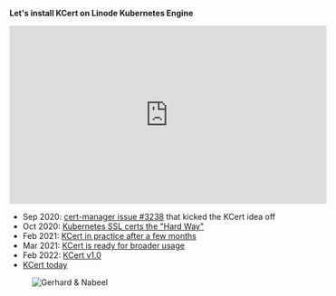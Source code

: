 **Let's install KCert on Linode Kubernetes Engine**
<iframe width="560" height="315" src="https://www.youtube.com/embed/OcBAh9S_NRA" title="YouTube video player" frameborder="0" allow="accelerometer; autoplay; clipboard-write; encrypted-media; gyroscope; picture-in-picture" allowfullscreen></iframe>

- Sep 2020: [cert-manager issue #3238](https://github.com/cert-manager/cert-manager/issues/3238) that kicked the KCert idea off
- Oct 2020: [Kubernetes SSL certs the "Hard Way"](https://github.com/nabsul/k8s-letsencrypt)
- Feb 2021: [KCert in practice after a few months](https://nabeel.blog/2021/02/06/kcert/)
- Mar 2021: [KCert is ready for broader usage](https://nabeel.blog/2021/03/21/kcert-release)
- Feb 2022: [KCert v1.0](https://nabeel.blog/2022/02/27/kcert-v1)
- [KCert today](https://github.com/nabsul/kcert)

<figure class="richtext-figure richtext-figure--full">
  <img src="https://changelog-assets.s3.amazonaws.com/shipit/shipit-46--nabeel-sulieman.jpg" alt="Gerhard & Nabeel" loading="lazy">
</figure>
